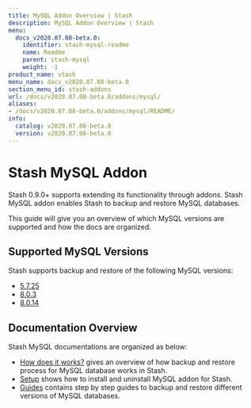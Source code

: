 ```yaml
---
title: MySQL Addon Overview | Stash
description: MySQL Addon Overview | Stash
menu:
  docs_v2020.07.08-beta.0:
    identifier: stash-mysql-readme
    name: Readme
    parent: stash-mysql
    weight: -1
product_name: stash
menu_name: docs_v2020.07.08-beta.0
section_menu_id: stash-addons
url: /docs/v2020.07.08-beta.0/addons/mysql/
aliases:
- /docs/v2020.07.08-beta.0/addons/mysql/README/
info:
  catalog: v2020.07.08-beta.0
  version: v2020.07.08-beta.0
---
```


# Stash MySQL Addon

Stash 0.9.0+ supports extending its functionality through addons. Stash MySQL addon enables Stash to backup and restore MySQL databases.

This guide will give you an overview of which MySQL versions are supported and how the docs are organized.

## Supported MySQL Versions

Stash supports backup and restore of the following MySQL versions:

- [5.7.25](/docs/v2020.07.08-beta.0/addons/mysql/guides/5.7.25/mysql)
- [8.0.3](/docs/v2020.07.08-beta.0/addons/mysql/guides/8.0.3/mysql)
- [8.0.14](/docs/v2020.07.08-beta.0/addons/mysql/guides/8.0.14/mysql)

## Documentation Overview

Stash MySQL documentations are organized as below:

- [How does it works?](/docs/v2020.07.08-beta.0/addons/mysql/overview) gives an overview of how backup and restore process for MySQL database works in Stash.
- [Setup](/docs/v2020.07.08-beta.0/addons/mysql/setup/install) shows how to install and uninstall MySQL addon for Stash.
- [Guides](/docs/v2020.07.08-beta.0/addons/mysql/guides/8.0.14/mysql) contains step by step guides to backup and restore different versions of MySQL databases.
